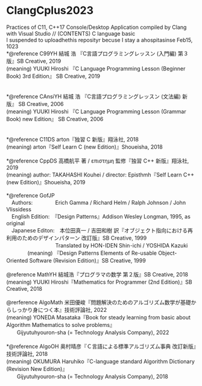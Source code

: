 # ClangCplus2023
Practices of C11, C++17 Console/Desktop Application compiled by Clang with Visual Studio // (CONTENTS) C language basic <br />
I suspended to uploadhethis reposityr becuse I stay a ahospitasinse Feb15, 1023<br />
*@reference C99YH  結城 浩 『C言語プログラミングレッスン (入門編) 第３版』SB Creative, 2019 <br />
(meaning) YUUKI Hiroshi 『C Language Programming Lesson (Beginner Book) 3rd Edition』 SB Creative, 2019 <br />
<br />                 
*@reference CAnsiYH  結城 浩 『C言語プログラミングレッスン (文法編) 新版』  SB Creative, 2006 <br />
(meaning) YUUKI Hiroshi 『C Language Programming Lesson (Grammar Book) new Edition』 SB Creative, 2006 <br />
<br />                  
*@reference C11DS  arton『独習 C 新版』翔泳社, 2018<br />
(meaning) arton『Self Learn C (new Edition)』Shoueisha, 2018 <br />
<br />
*@reference CppDS  高橋航平 著 / επιστημη 監修『独習 C++ 新版』翔泳社, 2019 <br />
(meaning) author: TAKAHASHI Kouhei / director: Episthmh『Self Learn C++ (new Edition)』Shoueisha, 2019 <br />
<br />
*@reference GofJP <br />
　Authors:　　　　 Erich Gamma / Richard Helm / Ralph Johnson / John Vlissidess <br />
　English Edition:　『Design Patterns』Addison Wesley Longman, 1995, as original <br />
　Japanese Editon:　本位田真一 / 吉田和樹 訳『オブジェクト指向における再利用のためのデザインパターン 改訂版』SB Creative, 1999 <br />
　　　　　　　　　 Translated by HON･IDEN Shin･ichi / YOSHIDA Kazuki <br />
　　　　(meaning) 『Design Patterns Elements of Re-usable Object-Oriented Software (Revision Edition)』SB Creative, 1999 <br />
<br />
@reference MathYH 結城浩『プログラマの数学 第２版』SB Creative, 2018 <br />
(meaning) YUUKI Hiroshi『Mathematics for Programmer (2nd Edition)』SB Creative, 2018 <br />
<br />
@rerference AlgoMath 米田優峻『問題解決のためのアルゴリズム数学が基礎からしっかり身につく本』技術評論社, 2022 <br />
(meaning) YONEDA Masataka『Book for steady learning from basic about Algorithm Mathematics to solve problems』<br />
　　Gijyutuhyouron-sha (= Technology Analysis Company), 2022 <br />
<br />
*@reference AlgoOH 奥村晴彦『Ｃ言語による標準アルゴリズム事典 改訂新版』技術評論社, 2018 <br />
(meaning) OKUMURA Haruhiko『C-language standard Algorithm Dictionary (Revision New Edition)』<br />
　　Gijyutuhyouron-sha (= Technology Analysis Company), 2018 <br />
<br />
